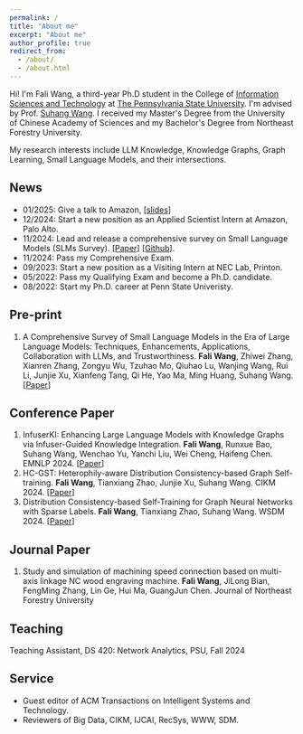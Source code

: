 ```yaml
---
permalink: /
title: "About me"
excerpt: "About me"
author_profile: true
redirect_from: 
  - /about/
  - /about.html
---
```


Hi! I'm Fali Wang, a third-year Ph.D student in the College of [Information Sciences and Technology](https://ist.psu.edu) at [The Pennsylvania State University](https://www.psu.edu/). I'm advised by Prof. [Suhang Wang](https://suhangwang.ist.psu.edu/). I received my Master's Degree from the University of Chinese Academy of Sciences and my Bachelor's Degree from Northeast Forestry University. 

My research interests include LLM Knowledge, Knowledge Graphs, Graph Learning, Small Language Models, and their intersections. 


## News
* 01/2025: Give a talk to Amazon, [[slides]](/files/SLMs_Survey_Slides.pdf)
* 12/2024: Start a new position as an Applied Scientist Intern at Amazon, Palo Alto.
* 11/2024: Lead and release a comprehensive survey on Small Language Models (SLMs Survey). [[Paper]](https://arxiv.org/abs/2411.03350) [[Github]](https://github.com/FairyFali/SLMs-Survey).  
* 11/2024: Pass my Comprehensive Exam.
* 09/2023: Start a new position as a Visiting Intern at NEC Lab, Printon.
* 05/2022: Pass my Qualifying Exam and become a Ph.D. candidate.
* 08/2022: Start my Ph.D. career at Penn State Univeristy.

## Pre-print
1. A Comprehensive Survey of Small Language Models in the Era of Large Language Models: Techniques, Enhancements, Applications, Collaboration with LLMs, and Trustworthiness. **Fali Wang**, Zhiwei Zhang, Xianren Zhang, Zongyu Wu, Tzuhao Mo, Qiuhao Lu, Wanjing Wang, Rui Li, Junjie Xu, Xianfeng Tang, Qi He, Yao Ma, Ming Huang, Suhang Wang. [[Paper](https://arxiv.org/abs/2411.03350)]

## Conference Paper  
1. InfuserKI: Enhancing Large Language Models with Knowledge Graphs via Infuser-Guided Knowledge Integration. **Fali Wang**, Runxue Bao, Suhang Wang, Wenchao Yu, Yanchi Liu, Wei Cheng, Haifeng Chen. EMNLP 2024. [[Paper](https://aclanthology.org/2024.findings-emnlp.209.pdf)]
2. HC-GST: Heterophily-aware Distribution Consistency-based Graph Self-training. **Fali Wang**, Tianxiang Zhao, Junjie Xu, Suhang Wang. CIKM 2024. [[Paper](https://arxiv.org/pdf/2407.17787)]
3. Distribution Consistency-based Self-Training for Graph Neural Networks with Sparse Labels. **Fali Wang**, Tianxiang Zhao, Suhang Wang. WSDM 2024. [[Paper](https://arxiv.org/pdf/2401.10394)]

## Journal Paper  
1. Study and simulation of machining speed connection based on multi-axis linkage NC wood engraving machine. **Fali Wang**, JiLong Bian, FengMing Zhang, Lin Ge, Hui Ma, GuangJun Chen. Journal of Northeast Forestry University

## Teaching
Teaching Assistant, DS 420: Network Analytics, PSU, Fall 2024  

## Service
* Guest editor of ACM Transactions on Intelligent Systems and Technology.
* Reviewers of Big Data, CIKM, IJCAI, RecSys, WWW, SDM.



<div style="margin-top: 75px;"></div>
